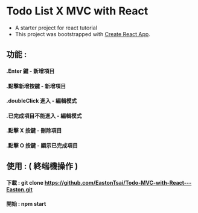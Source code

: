 # Todo List X MVC with React

- A starter project for react tutorial
- This project was bootstrapped with [Create React App](https://github.com/facebook/create-react-app).

## 功能 :
#### .Enter 鍵 - 新增項目
#### .點擊新增按鍵 - 新增項目
#### .doubleClick 進入 - 編輯模式
#### .已完成項目不能進入 - 編輯模式
#### .點擊 X 按鍵 - 刪除項目
#### .點擊 O 按鍵 - 顯示已完成項目

## 使用 : ( 終端機操作 )
#### 下載 : git clone https://github.com/EastonTsai/Todo-MVC-with-React---Easton.git
#### 開始 : npm start